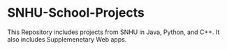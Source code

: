 # SNHU-School-Projects
This Repository includes projects from SNHU in Java, Python, and C++. It also includes Supplemenetary Web apps.

